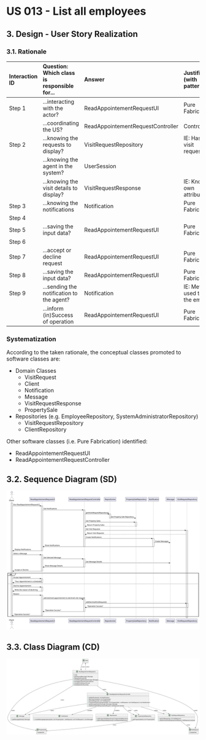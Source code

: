 # US 013 - List all employees 

## 3. Design - User Story Realization 

### 3.1. Rationale


| Interaction ID | Question: Which class is responsible for... | Answer                            | Justification (with patterns)      |
|:---------------|:--------------------------------------------|:----------------------------------|:-----------------------------------|
| Step 1         | ...interacting with the actor?              | ReadAppointementRequestUI         | Pure Fabrication                   |
|                | ...coordinating the US?                     | ReadAppointementRequestController | Controller                         |
| Step 2         | ...knowing the requests to display?         | VisitRequestRepository            | IE: Has all visit requests         |
|                | ...knowing the agent in the system?         | UserSession                       |                                    |
|                | ...knowing the visit details to display?    | VisitRequestResponse              | IE: Knows its own attributes       |
| Step 3         | ...knowing the notifications                | Notification                      | Pure Fabrication                   | 
| Step 4         |                                             |                                   |                                    | 
| Step 5         | ...saving the input data?                   | ReadAppointementRequestUI         | Pure Fabrication                   | 
| Step 6         |                                             |                                   |                                    | 
| Step 7         | ...accept or decline request                | ReadAppointementRequestUI         | Pure Fabrication                   | 
| Step 8         | ...saving the input data?                   | ReadAppointementRequestUI         | Pure Fabrication                   |
| Step 9         | ...sending the notification to the agent?   | Notification                      | IE: Method used to send the emails |
|                | ...inform (in)Success of operation          | ReadAppointementRequestUI         | Pure Fabrication                   | 


### Systematization ##

According to the taken rationale, the conceptual classes promoted to software classes are: 

* Domain Classes 
  - VisitRequest
  - Client
  - Notification
  - Message
  - VisitRequestResponse
  - PropertySale
* Repositories (e.g. EmployeeRepository, SystemAdministratorRepository)
  - VisitRequestRepository
  - ClientRepository

Other software classes (i.e. Pure Fabrication) identified: 

 * ReadAppointementRequestUI
 * ReadAppointementRequestController


## 3.2. Sequence Diagram (SD)

![us020_sequence_diagram.svg](svg%2Fus020_sequence_diagram.svg)

## 3.3. Class Diagram (CD)

![us020_class_diagram.svg](svg%2Fus020_class_diagram.svg)